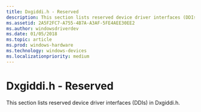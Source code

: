 ```yaml
---
title: Dxgiddi.h - Reserved
description: This section lists reserved device driver interfaces (DDIs) in Dxgiddi.h.
ms.assetid: 2A5F2FC7-A755-4B7A-A3AF-5FE4AEE30EE2
ms.author: windowsdriverdev
ms.date: 01/05/2018
ms.topic: article
ms.prod: windows-hardware
ms.technology: windows-devices
ms.localizationpriority: medium
---
```


# <span id="display.dxgiddi_h_-_reserved"></span>Dxgiddi.h - Reserved


This section lists reserved device driver interfaces (DDIs) in Dxgiddi.h.

 

 





